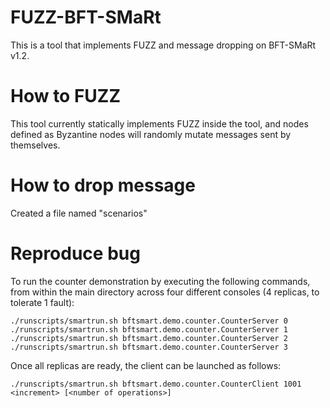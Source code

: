 # FUZZ-BFT-SMaRt
This is a tool that implements FUZZ and message dropping on BFT-SMaRt v1.2.

# How to FUZZ
This tool currently statically implements FUZZ inside the tool, and nodes defined as Byzantine nodes will randomly mutate messages sent by themselves.

# How to drop message
Created a file named "scenarios"

# Reproduce bug
To run the counter demonstration by executing the following commands, from within the main directory across four different consoles (4 replicas, to tolerate 1 fault):

```
./runscripts/smartrun.sh bftsmart.demo.counter.CounterServer 0
./runscripts/smartrun.sh bftsmart.demo.counter.CounterServer 1
./runscripts/smartrun.sh bftsmart.demo.counter.CounterServer 2
./runscripts/smartrun.sh bftsmart.demo.counter.CounterServer 3
```

Once all replicas are ready, the client can be launched as follows:

```
./runscripts/smartrun.sh bftsmart.demo.counter.CounterClient 1001 <increment> [<number of operations>]
```
